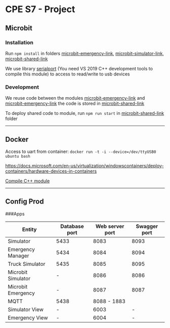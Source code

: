 # CPE S7 - Project



## Microbit

### Installation 

Run `npm install` in folders [microbit-emergency-link](./iot/microbit-emergency-link), [microbit-simulator-link](./iot/microbit-simulator-link), [microbit-shared-link](./iot/microbit-shared-link)


We use library [serialport](https://link) (You need VS 2019 C++ development tools to compile this module) to access to read/write to usb devices


### Development

We reuse code between the modules [microbit-emergency-link](./iot/microbit-emergency-link) and [microbit-emergency-link](./microbit-simulator-link) the code is stored in [microbit-shared-link](microbit-shared-link)

To deploy shared code to module, run `npm run start` in [microbit-shared-link](microbit-shared-link) folder

-----

## Docker 

Access to uart from container:  `docker run -t -i --device=/dev/ttyUSB0 ubuntu bash`

https://docs.microsoft.com/en-us/virtualization/windowscontainers/deploy-containers/hardware-devices-in-containers

[Compile C++ module](https://stackoverflow.com/questions/44371864/using-docker-with-nodejs-with-node-gyp-dependencies)

----

## Config Prod

###Apps

| Entity             | Database port | Web server port | Swagger port |
| ------------------ | ------------- | --------------- | ------------ |
| Simulator          | 5433          | 8083            | 8093         |
| Emergency Manager  | 5434          | 8084            | 8094         |
| Truck Simulator    | 5435          | 8085            | 8095         |
| Microbit Simulator | -             | 8086            | 8086         |
| Microbit Emergency | -             | 8087            | 8087         |
| MQTT               | 5438          | 8088 - 1883     |              |
| Simulator View     | -             | 6003            | -            |
| Emergency View     | -             | 6004            | -            |